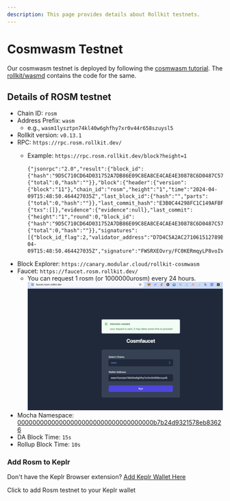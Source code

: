 ```yaml
---
description: This page provides details about Rollkit testnets.
---
```


# Cosmwasm Testnet

Our cosmwasm testnet is deployed by following the [cosmwasm tutorial](/tutorials/cosmwasm.md). The [rollkit/wasmd](https://github.com/rollkit/wasmd/tree/v0.50.0) contains the code for the same.

## Details of ROSM testnet 

- Chain ID: `rosm`
- Address Prefix: `wasm`
    - e.g., `wasm1lysztpn74kl40w6ghfhy7xr0v44r658szuysl5`
- Rollkit version: `v0.13.1`
- RPC: `https://rpc.rosm.rollkit.dev/`
    - Example: `https://rpc.rosm.rollkit.dev/block?height=1`

        ```
        {"jsonrpc":"2.0","result":{"block_id":{"hash":"9D5C710CD64D031752A7DB86E09C8EA8CE4CAE4E30878C6D0487C57806060A47","parts":{"total":0,"hash":""}},"block":{"header":{"version":{"block":"11"},"chain_id":"rosm","height":"1","time":"2024-04-09T15:48:50.464427035Z","last_block_id":{"hash":"","parts":{"total":0,"hash":""}},"last_commit_hash":"E3B0C44298FC1C149AFBF4C8996FB92427AE41E4649B934CA495991B7852B855","data_hash":"6E340B9CFFB37A989CA544E6BB780A2C78901D3FB33738768511A30617AFA01D","validators_hash":"036DA1AB230A4CE8654358F77CB426BA2F8EF9B81EA06FACA32085B0B0D25C2A","next_validators_hash":"036DA1AB230A4CE8654358F77CB426BA2F8EF9B81EA06FACA32085B0B0D25C2A","consensus_hash":"0000000000000000000000000000000000000000000000000000000000000000","app_hash":"E3B0C44298FC1C149AFBF4C8996FB92427AE41E4649B934CA495991B7852B855","last_results_hash":"E3B0C44298FC1C149AFBF4C8996FB92427AE41E4649B934CA495991B7852B855","evidence_hash":"E3B0C44298FC1C149AFBF4C8996FB92427AE41E4649B934CA495991B7852B855","proposer_address":"D7D4C5A2AC271061512789BEE3718305BEAA519B"},"data":{"txs":[]},"evidence":{"evidence":null},"last_commit":{"height":"1","round":0,"block_id":{"hash":"9D5C710CD64D031752A7DB86E09C8EA8CE4CAE4E30878C6D0487C57806060A47","parts":{"total":0,"hash":""}},"signatures":[{"block_id_flag":2,"validator_address":"D7D4C5A2AC271061512789BEE3718305BEAA519B","timestamp":"2024-04-09T15:48:50.464427035Z","signature":"FWSRXEOvry/FC0KERmqyLP8voIVw8QFywgELDfLBAuFcMpm7TB7pTLb4OPwzjAoSt6Hbo/uIIny/pRhw8RoHDQ=="}]}}},"id":-1}
        ```
- Block Explorer: `https://canary.modular.cloud/rollkit-cosmwasm`
- Faucet: `https://faucet.rosm.rollkit.dev/`
    - You can request 1 rosm (or 1000000urosm) every 24 hours.  
![Faucet](/networks/faucet.png)
- Mocha Namespace: [000000000000000000000000000000000000b7b24d9321578eb83626](https://mocha.celenium.io/namespace/000000000000000000000000000000000000b7b24d9321578eb83626)
- DA Block Time: `15s`
- Rollup Block Time: `10s`

### Add Rosm to Keplr

Don't have the Keplr Browser extension? [Add Keplr Wallet Here](https://chrome.google.com/webstore/detail/keplr/dmkamcknogkgcdfhhbddcghachkejeap?hl=en")

<script setup>
import Keplr from '../.vitepress/components/keplr.vue'
</script>

Click <Keplr /> to add Rosm testnet to your Keplr wallet